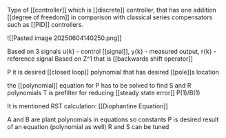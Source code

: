 Type of [[controller]] which is [[discrete]] controller, that has one addition [[degree of freedom]] in comparison with classical series compensators such as [[PID]] controllers.

![[Pasted image 20250604140250.png]]


Based on 3 signals u{k} - control [[signal]], y{k} - measured output, r{k} -reference signal
Based on Z^1 that is [[backwards shift operator]]  

P it is desired [[closed loop]] polynomial that has desired [[pole]]s location 

the [[polynomial]] equation for P has to be solved to find S and R polynomials 
T is prefilter for reducing [[steady state error]] P(1)/B(1) 

It is mentioned RST calculation: [[Diophantine Equation]] 

A and B are plant polynomials in equations so constants P is desired result of an equation (polynomial as well) R and S can be tuned 